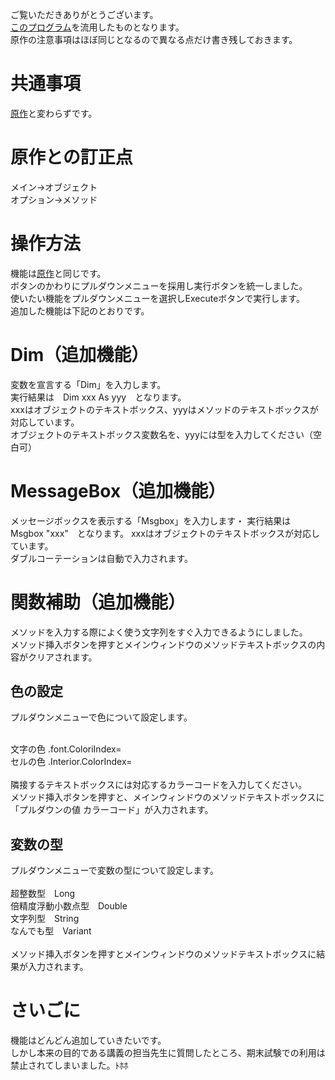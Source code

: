 ご覧いただきありがとうございます。<br>
<a href=https://github.com/matsukz/VBA/>このプログラム</a>を流用したものとなります。<br>
原作の注意事項はほぼ同じとなるので異なる点だけ書き残しておきます。

# 共通事項
<a href=https://github.com/matsukz/VBA/>原作</a>と変わらずです。<br>

# 原作との訂正点
メイン→オブジェクト<br>
オプション→メソッド

# 操作方法
機能は<a href=https://github.com/matsukz/VBA>原作</a>と同じです。<br>
ボタンのかわりにプルダウンメニューを採用し実行ボタンを統一しました。<br>
使いたい機能をプルダウンメニューを選択しExecuteボタンで実行します。<br>
追加した機能は下記のとおりです。

# Dim（追加機能）
変数を宣言する「Dim」を入力します。<br>
実行結果は　Dim xxx As yyy　となります。<br>
xxxはオブジェクトのテキストボックス、yyyはメソッドのテキストボックスが対応しています。<br>
オブジェクトのテキストボックス変数名を、yyyには型を入力してください（空白可）

# MessageBox（追加機能）
メッセージボックスを表示する「Msgbox」を入力します・
実行結果は　Msgbox "xxx"　となります。
xxxはオブジェクトのテキストボックスが対応しています。<br>
ダブルコーテーションは自動で入力されます。
# 関数補助（追加機能）
メソッドを入力する際によく使う文字列をすぐ入力できるようにしました。<br>
メソッド挿入ボタンを押すとメインウィンドウのメソッドテキストボックスの内容がクリアされます。
## 色の設定
プルダウンメニューで色について設定します。<br>

<br>
文字の色  .font.ColoriIndex=  <br>
セルの色  .Interior.ColorIndex=<br>
<br>
隣接するテキストボックスには対応するカラーコードを入力してください。<br>
メソッド挿入ボタンを押すと、メインウィンドウのメソッドテキストボックスに「プルダウンの値 カラーコード」が入力されます。<br>

## 変数の型
プルダウンメニューで変数の型について設定します。<br>
<br>
超整数型　Long<br>
倍精度浮動小数点型　Double<br>
文字列型　String<br>
なんでも型　Variant<br>
<br>
メソッド挿入ボタンを押すとメインウィンドウのメソッドテキストボックスに結果が入力されます。

# さいごに
機能はどんどん追加していきたいです。<br>
しかし本来の目的である講義の担当先生に質問したところ、期末試験での利用は禁止されてしまいました。ﾄﾎﾎ
